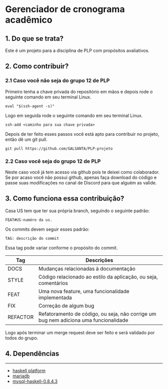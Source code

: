 # Gerenciador de cronograma acadêmico

## 1. Do que se trata?

Este é um projeto para a disciplina de PLP com propósitos avaliativos.

## 2. Como contribuir?

### 2.1 Caso você não seja do grupo 12 de PLP

Primeiro tenha a chave privada do repositório em mãos e depois rode o seguinte comando em seu terminal Linux.

```
eval "$(ssh-agent -s)"
```

Logo em seguida rode o seguinte comando em seu terminal Linux.

```
ssh-add <caminho para sua chave privada>
```

Depois de ter feito esses passos você está apto para contribuir no projeto, então dê um git pull.

```
git pull https://github.com/GALSANTA/PLP-projeto
```
### 2.2 Caso você seja do grupo 12 de PLP

Neste caso você já tem acesso via github pois te deixei como colaborador. Se por acaso você não possui github,  apenas faça download do código e passe suas modificações no canal de Discord para que alguém as valide.

## 3. Como funciona essa contribuição? 

Casa US tem que ter sua própria branch, seguindo o seguinte padrão:

```
FEAT#US-numéro da us.
````

Os commits devem seguir esses padrão:

```
TAG: descrição do commit
```

Essa tag pode variar conforme o propósito do commit.

| Tag | Descrições |
|---|---|
| DOCS | Mudanças relacionadas à documentação|
| STYLE | Código relacionado ao estilo da aplicação, ou seja, comentários |
| FEAT | Uma nova feature, uma funcionalidade implementada |
| FIX | Correção de algum bug |
| REFACTOR | Refatoramento de código, ou seja, não corrige um bug nem adiciona uma funcionalidade |

Logo após terminar um merge request deve ser feito e será validado por todos do grupo.

## 4. Dependências
---

* [haskell platform](https://www.cyberithub.com/how-to-install-haskell-platform-on-ubuntu-20-04-lts/)
* [mariadb](https://www.mariadbtutorial.com/getting-started/install-mariadb/)
* [mysql-haskell-0.8.4.3](https://hackage.haskell.org/package/mysql-haskell)


